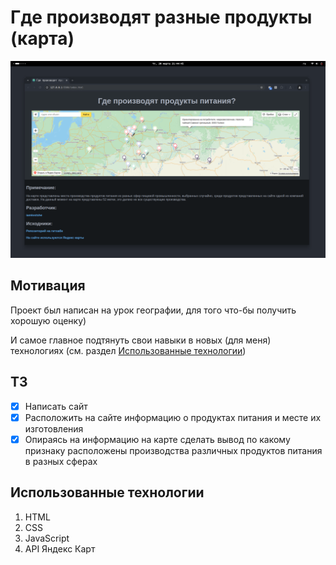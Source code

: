 # Где производят разные продукты (карта)

![демонстрация работы сайта](res/example_image.png)

## Мотивация

Проект был написан на урок географии, для того что-бы получить хорошую оценку)

И самое главное подтянуть свои навыки в новых (для меня) технологиях (см. раздел [Использованные технологии](https://github.com/iamlostshe/geography.github.io/#использованные-технологии))

## ТЗ

- [x] Написать сайт
- [x] Расположить на сайте информацию о продуктах питания и месте их изготовления
- [x] Опираясь на информацию на карте сделать вывод по какому признаку расположены производства различных продуктов питания в разных сферах

## Использованные технологии

1. HTML
2. CSS
3. JavaScript
4. API Яндекс Карт

